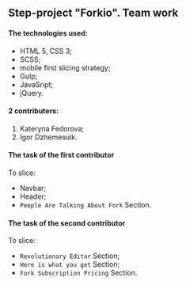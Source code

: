 ## Step-project "Forkio". Team work

#### The technologies used:
- HTML 5, CSS 3;
- SCSS;
- mobile first slicing strategy;
- Gulp;
- JavaSript;
- jQuery.

#### 2 contributers:
1. Kateryna Fedorova;
2. Igor Dzhemesuik.

#### The task of the first contributor
To slice:
- Navbar;
- Header;
- `People Are Talking About Fork` Section.

#### The task of the second contributor
To slice: 
- `Revolutionary Editor` Section;
- `Here is what you get` Section;
- `Fork Subscription Pricing` Section. 
